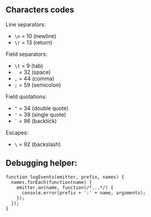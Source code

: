 ## Characters codes

Line separators:

* `\n` = 10 (newline)
* `\r` = 13 (return)

Field separators:

* `\t` = 9 (tab)
* ` ` = 32 (space)
* `,` = 44 (comma)
* `;` = 59 (semicolon)

Field quotations:

* `"` = 34 (double quote)
* `'` = 39 (single quote)
* <code>`</code> = 96 (backtick)

Escapes:

* `\` = 92 (backslash)

## Debugging helper:

    function logEvents(emitter, prefix, names) {
      names.forEach(function(name) {
        emitter.on(name, function(/*...*/) {
          console.error(prefix + ':' + name, arguments);
        });
      });
    }

